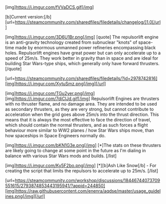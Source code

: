 [img]https://i.imgur.com/fVVaDCS.gif[/img]

[b]Current version:[/b] [url=https://steamcommunity.com/sharedfiles/filedetails/changelog/]1.0[/url]

[img]https://i.imgur.com/3D6U1Br.png[/img]
[quote]
The repulsorlift engine is an anti-gravity technology created from subnuclear "knots" of space-time made by enormous unmanned power refineries encompassing black holes. Repulsorlift engines have great power but can only accelerate up to a speed of 25m/s. They work better in gravity than in space and are ideal for building Star Wars-type ships, which generally only have forward thrusters.
[/quote]

[url=https://steamcommunity.com/sharedfiles/filedetails/?id=2978742816][img]https://i.imgur.com/XytuSmz.png[/img][/url]


[img]https://i.imgur.com/TGu2yer.png[/img]
[img]https://i.imgur.com/7diClJd.gif[/img]
Repulsorlift Engines are thrusters with no thruster flame, and no damage area. They are intended to be used as secondary thrusters, as they are very strong, but cannot contribute to acceleration when the grid goes above 25m/s into the thrust direction. This means that it is always the most effective to face the direction of travel, which should contain the normal thrusters, and as such forces a flight behaviour more similar to WW2 planes / how Star Wars ships move, than how spaceships in Space Engineers normally do.


[img]https://i.imgur.com/bKN1G3e.png[/img]
[*]The stats on these thrusters are likely going to change at some point in the future as I'm dialing in balance with various Star Wars mods and builds.
[/list]


[img]https://i.imgur.com/Ky5F2bo.png[/img]
[*][b]Ash Like Snow[/b] - For creating the script that limits the repulsors to accelerate up to 25m/s.
[/list]


[url=https://steamcommunity.com/workshop/discussions/18446744073709551615/2793874853443195941/?appid=244850][img]https://raw.githubusercontent.com/enenra/aqdse/master/usage_guidelines.png[/img][/url]